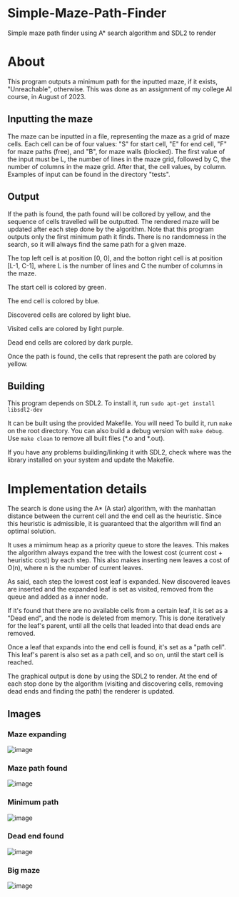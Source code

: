 # Simple-Maze-Path-Finder
Simple maze path finder using A* search algorithm and SDL2 to render

# About
This program outputs a minimum path for the inputted maze, if it exists, "Unreachable", otherwise. This was done as an assignment of my college AI course, in August of 2023.

## Inputting the maze
The maze can be inputted in a file, representing the maze as a grid of maze cells.
Each cell can be of four values: "S" for start cell, "E" for end cell, "F" for maze paths (free), and "B", for maze walls (blocked).
The first value of the input must be L, the number of lines in the maze grid, followed by C, the number of columns in the maze grid.
After that, the cell values, by column. Examples of input can be found in the directory "tests".

## Output
If the path is found, the path found will be collored by yellow, and the sequence of cells travelled will be outputted. The rendered maze will be updated after each step done by the algorithm. Note that this program outputs only the first minimum path it finds.
There is no randomness in the search, so it will always find the same path for a given maze.

The top left cell is at position [0, 0], and the botton right cell is at position [L-1, C-1], where L is the number of lines and C the number of columns in the maze.

The start cell is colored by green.

The end cell is colored by blue.

Discovered cells are colored by light blue.

Visited cells are colored by light purple.

Dead end cells are colored by dark purple.

Once the path is found, the cells that represent the path are colored by yellow.

## Building
This program depends on SDL2. To install it, run
`sudo apt-get install libsdl2-dev`

It can be built using the provided Makefile. You will need To build it, run `make` on the root directory. You can also build a debug version with `make debug`.
Use `make clean` to remove all built files (*.o and *.out).

If you have any problems building/linking it with SDL2, check where was the library installed on your system and update the Makefile.

# Implementation details
The search is done using the A* (A star) algorithm, with the manhattan distance between the current cell and the end cell as the heuristic.
Since this heuristic is admissible, it is guaranteed that the algorithm will find an optimal solution.

It uses a mimimum heap as a priority queue to store the leaves. This makes the algorithm always expand the tree with the lowest cost (current cost + heuristic cost) by each step.
This also makes inserting new leaves a cost of O(n), where n is the number of current leaves.

As said, each step the lowest cost leaf is expanded. New discovered leaves are inserted and the expanded leaf is set as visited, removed from the queue and added as a inner node.

If it's found that there are no available cells from a certain leaf, it is set as a "Dead end", and the node is deleted from memory. This is done iteratively for the leaf's parent,
until all the cells that leaded into that dead ends are removed.

Once a leaf that expands into the end cell is found, it's set as a "path cell". This leaf's parent is also set as a path cell, and so on, until the start cell is reached.

The graphical output is done by using the SDL2 to render. At the end of each stop done by the algorithm (visiting and discovering cells, removing dead ends and finding the path) the renderer is updated.

## Images
### Maze expanding
![image](https://github.com/caiovpsilveira/Simple-Maze-Path-Finder/assets/86082269/90ddf8f3-43fb-4885-ad14-04113789e69c)
### Maze path found
![image](https://github.com/caiovpsilveira/Simple-Maze-Path-Finder/assets/86082269/714dc744-c41f-48b3-8923-fa02294ef405)
### Minimum path
![image](https://github.com/caiovpsilveira/Simple-Maze-Path-Finder/assets/86082269/4535ad95-20dc-4591-9bc3-991005652c98)
### Dead end found
![image](https://github.com/caiovpsilveira/Simple-Maze-Path-Finder/assets/86082269/7979a2ac-0c0c-4813-b87c-4346cf377ff4)
### Big maze
![image](https://github.com/caiovpsilveira/Simple-Maze-Path-Finder/assets/86082269/b64ae94e-654e-4570-a5a5-a1f4b92f37cc)



